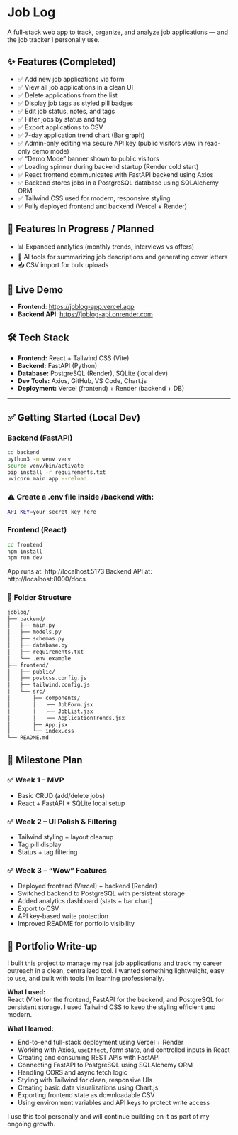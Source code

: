 # Job Log

A full-stack web app to track, organize, and analyze job applications — and the job tracker I personally use.

## ✨ Features (Completed)
- ✅ Add new job applications via form  
- ✅ View all job applications in a clean UI  
- ✅ Delete applications from the list  
- ✅ Display job tags as styled pill badges  
- ✅ Edit job status, notes, and tags  
- ✅ Filter jobs by status and tag  
- ✅ Export applications to CSV  
- ✅ 7-day application trend chart (Bar graph)  
- ✅ Admin-only editing via secure API key (public visitors view in read-only demo mode)  
- ✅ “Demo Mode” banner shown to public visitors  
- ✅ Loading spinner during backend startup (Render cold start)  
- ✅ React frontend communicates with FastAPI backend using Axios  
- ✅ Backend stores jobs in a PostgreSQL database using SQLAlchemy ORM  
- ✅ Tailwind CSS used for modern, responsive styling  
- ✅ Fully deployed frontend and backend (Vercel + Render)  

## 🚧 Features In Progress / Planned
- 📊 Expanded analytics (monthly trends, interviews vs offers)
- 🤖 AI tools for summarizing job descriptions and generating cover letters
- 📥 CSV import for bulk uploads

## 🔗 Live Demo

- **Frontend**: https://joblog-app.vercel.app  
- **Backend API**: https://joblog-api.onrender.com

## 🛠 Tech Stack
- **Frontend:** React + Tailwind CSS (Vite)
- **Backend:** FastAPI (Python)
- **Database:** PostgreSQL (Render), SQLite (local dev)
- **Dev Tools:** Axios, GitHub, VS Code, Chart.js
- **Deployment:** Vercel (frontend) + Render (backend + DB)

---

## ✅ Getting Started (Local Dev)

### Backend (FastAPI)

```bash
cd backend
python3 -m venv venv
source venv/bin/activate
pip install -r requirements.txt
uvicorn main:app --reload
```

### ⚠️ Create a .env file inside /backend with:
```bash
API_KEY=your_secret_key_here
```

### Frontend (React)
```bash
cd frontend
npm install
npm run dev
```
App runs at: http://localhost:5173
Backend API at: http://localhost:8000/docs

### 📁 Folder Structure
```bash
joblog/
├── backend/
│   ├── main.py
│   ├── models.py
│   ├── schemas.py
│   ├── database.py
│   ├── requirements.txt
│   └── .env.example
├── frontend/
│   ├── public/
│   ├── postcss.config.js
│   ├── tailwind.config.js
│   └── src/
│       ├── components/
│       │   ├── JobForm.jsx
│       │   ├── JobList.jsx
│       │   └── ApplicationTrends.jsx
│       ├── App.jsx
│       └── index.css
└── README.md
```

## 📅 Milestone Plan

### ✅ Week 1 – MVP
- Basic CRUD (add/delete jobs)
- React + FastAPI + SQLite local setup

### ✅ Week 2 – UI Polish & Filtering
- Tailwind styling + layout cleanup
- Tag pill display
- Status + tag filtering

### ✅ Week 3 – “Wow” Features
- Deployed frontend (Vercel) + backend (Render)
- Switched backend to PostgreSQL with persistent storage
- Added analytics dashboard (stats + bar chart)
- Export to CSV
- API key-based write protection
- Improved README for portfolio visibility

## 💼 Portfolio Write-up

I built this project to manage my real job applications and track my career outreach in a clean, centralized tool. I wanted something lightweight, easy to use, and built with tools I’m learning professionally.

**What I used:**  
React (Vite) for the frontend, FastAPI for the backend, and PostgreSQL for persistent storage. I used Tailwind CSS to keep the styling efficient and modern.

**What I learned:**
- End-to-end full-stack deployment using Vercel + Render  
- Working with Axios, `useEffect`, form state, and controlled inputs in React  
- Creating and consuming REST APIs with FastAPI  
- Connecting FastAPI to PostgreSQL using SQLAlchemy ORM  
- Handling CORS and async fetch logic  
- Styling with Tailwind for clean, responsive UIs
- Creating basic data visualizations using Chart.js
- Exporting frontend state as downloadable CSV
- Using environment variables and API keys to protect write access

I use this tool personally and will continue building on it as part of my ongoing growth.